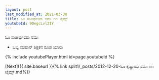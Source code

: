 ```yaml
---
layout: post
last_modified_at: 2021-03-30
title: ಓಂ ಸುತೀರ್ಥಯಾ ನಮಃ ೧೧ ಟೈಮ್ಸ್
youtubeId: 9OegcLvl2IY
---
```

 
 
 ಓಂ ಸುತೀರ್ಥಯಾ ನಮಃ  
 
 -  ಒಬ್ಬ ಮಹಾನ್ ಶಿಕ್ಷಕನ ರೂಪ ಯಾರು 
 
  
 
  
 
 
 
 
 
 


{% include youtubePlayer.html id=page.youtubeId %}
 
[Next]({{ site.baseurl }}{% link  split1/_posts/2012-12-20-ಓಂ ಕೃಷ್ಣಾಯ ನಮಃ ೧೧ ಟೈಮ್ಸ್.md%})
 
